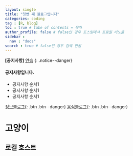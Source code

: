 ```yaml
---
layout: single
title: "첫번 째 블로그입니다"
categories: coding
tag : [R, blog]
toc : true # tabe of contents = 목차
author_profile: false # false인 경우 포스팅에서 프로필 비노출
sidebar : 
  nav : "docs"
search : true # false인 경우 검색 안됨
---
```


**[공지사항]** [연습](url)
{: .notice--danger}

<div calss="notice--success">
<h4>공지사항입니다.</h4>
<ul>
  <li>공지사항 순서1</li>
  <li>공지사항 순서1</li>
  <li>공지사항 순서1</li>
</ul>
</div>

[정보블로그](https://blog.naver.com/chess-rook){: .btn .btn--danger}
[음식블로그](https://blog.naver.com/mugsta_log){: .btn .btn--danger}

# 고양이
## 로컬 호스트
